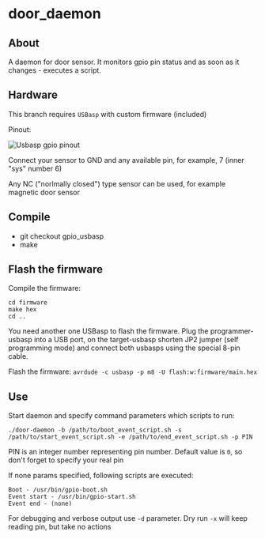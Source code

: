 door_daemon
===========

## About

A daemon for door sensor. It monitors gpio pin status and as soon as it changes - executes a script.

## Hardware

This branch requires `USBasp` with custom firmware (included)

Pinout:

![Usbasp gpio pinout](https://img-fotki.yandex.ru/get/196258/73339514.41/0_115d8a_5bf7013d_orig.png)

Connect your sensor to GND and any available pin, for example, 7 (inner "sys" number 6)

Any NC ("norlmally closed") type sensor can be used, for example magnetic door sensor

## Compile

* git checkout gpio_usbasp
* make

## Flash the firmware

Compile the firmware:
```
cd firmware
make hex
cd ..
```
You need another one USBasp to flash the firmware.
Plug the programmer-usbasp into a USB port, on the target-usbasp shorten JP2 jumper (self programming mode) and connect both usbasps using the special 8-pin cable.

Flash the firmware:
``
avrdude -c usbasp -p m8 -U flash:w:firmware/main.hex
``

## Use

Start daemon and specify command parameters which scripts to run:
```
./door-daemon -b /path/to/boot_event_script.sh -s /path/to/start_event_script.sh -e /path/to/end_event_script.sh -p PIN
```
PIN is an integer number representing pin number. Default value is `0`, so don't forget to specify your real pin

If none params specified, following scripts are executed:
```
Boot - /usr/bin/gpio-boot.sh
Event start - /usr/bin/gpio-start.sh
Event end - (none)
```
For debugging and verbose output use `-d` parameter. Dry run `-x` will keep reading pin, but take no actions
